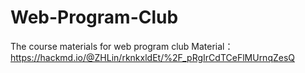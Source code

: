 # Web-Program-Club
The course materials for web program club 
Material：https://hackmd.io/@ZHLin/rknkxldEt/%2F_pRgIrCdTCeFlMUrnqZesQ
